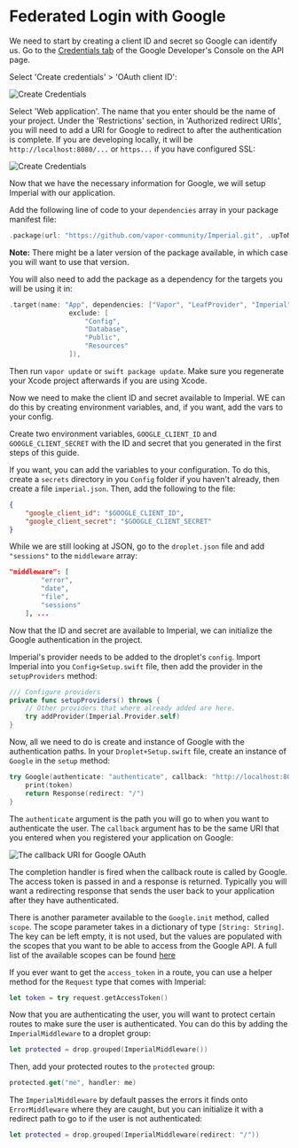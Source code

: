 # Federated Login with Google

We need to start by creating a client ID and secret so Google can identify us. Go to the [Credentials tab][1] of the Google Developer's Console on the API page.

Select 'Create credentials' > 'OAuth client ID':

![Create Credentials](https://github.com/vapor-community/Imperial/blob/master/docs/Google/create-oauth-credentials.png)

Select 'Web application'. The name that you enter should be the name of your project. Under the 'Restrictions' section, in 'Authorized redirect URIs', you will need to add a URI for Google to redirect to after the authentication is complete. If you are developing locally, it will be `http://localhost:8080/...` or `https...` if you have configured SSL:

![Create Credentials](https://github.com/vapor-community/Imperial/blob/master/docs/Google/configure-app-creds.png)

Now that we have the necessary information for Google, we will setup Imperial with our application.

Add the following line of code to your `dependencies` array in your package manifest file:

```swift
.package(url: "https://github.com/vapor-community/Imperial.git", .upToNextMajor(from: "0.3.0"))
```

**Note:** There might be a later version of the package available, in which case you will want to use that version.

You will also need to add the package as a dependency for the targets you will be using it in:

```swift
.target(name: "App", dependencies: ["Vapor", "LeafProvider", "Imperial"],
               exclude: [
                   "Config",
                   "Database",
                   "Public",
                   "Resources"
               ]),
```

Then run `vapor update` or `swift package update`. Make sure you regenerate your Xcode project afterwards if you are using Xcode.

Now we need to make the client ID and secret available to Imperial. WE can do this by creating environment variables, and, if you want, add the vars to your config.

Create two environment variables, `GOOGLE_CLIENT_ID` and `GOOGLE_CLIENT_SECRET` with the ID and secret that you generated in the first steps of this guide.

If you want, you can add the variables to your configuration. To do this, create a `secrets` directory in you `Config` folder if you haven't already, then create a file `imperial.json`. Then, add the following to the file:

```json
{
	"google_client_id": "$GOOGLE_CLIENT_ID",
	"google_client_secret": "$GOOGLE_CLIENT_SECRET"
}
```


While we are still looking at JSON, go to the `droplet.json` file and add `"sessions"` to the `middleware` array:

```json
"middleware": [
        "error",
        "date",
        "file",
        "sessions"
    ], ...
```

Now that the ID and secret are available to Imperial, we can initialize the Google authentication in the project.

Imperial's provider needs to be added to the droplet's `config`. Import Imperial into you `Config+Setup.swift` file, then add the provider in the `setupProviders` method:

```swift
/// Configure providers
private func setupProviders() throws {
	// Other providers that where already added are here.
    try addProvider(Imperial.Provider.self)
}
```

<!-- Break -->

Now, all we need to do is create and instance of Google with the authentication paths. In your `Droplet+Setup.swift` file, create an instance of `Google` in the `setup` method:

```swift
try Google(authenticate: "authenticate", callback: "http://localhost:8080/google-complete") { token in
    print(token)
    return Response(redirect: "/")
}
```

The `authenticate` argument is the path you will go to when you want to authenticate the user. The `callback` argument has to be the same URI that you entered when you registered your application on Google:

![The callback URI for Google OAuth](https://github.com/vapor-community/Imperial/blob/master/docs/Google/callback-uri.png)

The completion handler is fired when the callback route is called by Google. The access token is passed in and a response is returned. Typically you will want a redirecting response that sends the user back to your application after they have authenticated.

There is another parameter available to the `Google.init` method, called `scope`. The scope parameter takes in a dictionary of type `[String: String]`. The key can be left empty, it is not used, but the values are populated with the scopes that you want to be able to access from the Google API. A full list of the available scopes can be found [here](https://developers.google.com/identity/protocols/googlescopes)

If you ever want to get the `access_token` in a route, you can use a helper method for the `Request` type that comes with Imperial:

```swift
let token = try request.getAccessToken()
```

Now that you are authenticating the user, you will want to protect certain routes to make sure the user is authenticated. You can do this by adding the `ImperialMiddleware` to a droplet group:

```swift
let protected = drop.grouped(ImperialMiddleware())
```

Then, add your protected routes to the `protected` group:

```swift
protected.get("me", handler: me)
```

The `ImperialMiddleware` by default passes the errors it finds onto `ErrorMiddleware` where they are caught, but you can initialize it with a redirect path to go to if the user is not authenticated:

```swift
let protected = drop.grouped(ImperialMiddleware(redirect: "/"))
```


[1]: https://console.developers.google.com/apis/credentials